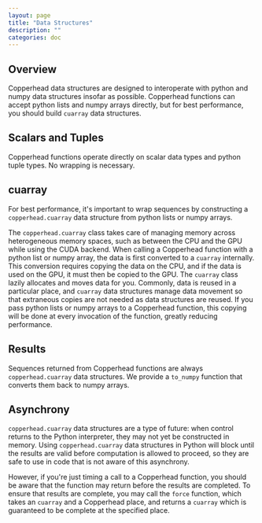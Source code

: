 ```yaml
---
layout: page
title: "Data Structures"
description: ""
categories: doc
---
```


Overview
--------

Copperhead data structures are designed to
interoperate with python and numpy data structures insofar as
possible.  Copperhead functions can accept python lists and numpy
arrays directly, but for best performance, you should build `cuarray`
data structures.

Scalars and Tuples
------------------

Copperhead functions operate directly on scalar data types and python
tuple types.  No wrapping is necessary.

cuarray
-------

For best performance, it's important to wrap sequences by constructing
a `copperhead.cuarray` data structure from python lists or numpy
arrays.

The `copperhead.cuarray` class takes care of managing memory across
heterogeneous memory spaces, such as between the CPU and the GPU while
using the CUDA backend.  When calling a Copperhead function with a
python list or numpy array, the data is first converted to a `cuarray`
internally.  This conversion requires copying the data on the CPU, and
if the data is used on the GPU, it must then be copied to the GPU.
The `cuarray` class lazily allocates and moves data for you.
Commonly, data is reused in a particular place, and `cuarray` data
structures manage data movement so that extraneous copies are not
needed as data structures are reused.  If you pass python lists or
numpy arrays to a Copperhead function, this copying will be done at
every invocation of the function, greatly reducing performance.

Results
-------

Sequences returned from Copperhead functions are always
`copperhead.cuarray` data structures.  We provide a `to_numpy`
function that converts them back to numpy arrays.

Asynchrony
----------

`copperhead.cuarray` data structures are a type of future: when
control returns to the Python interpreter, they may not yet be
constructed in memory.  Using `copperhead.cuarray` data structures in
Python will block until the results are valid before computation is allowed
to proceed, so they are safe to use in code that is not aware of this
asynchrony.

However, if you're just timing a call to a Copperhead function, you
should be aware that the function may return before the results are
completed. To ensure that results are complete, you may call the
`force` function, which takes an `cuarray` and a Copperhead place, and
returns a `cuarray` which is guaranteed to be complete at the
specified place.